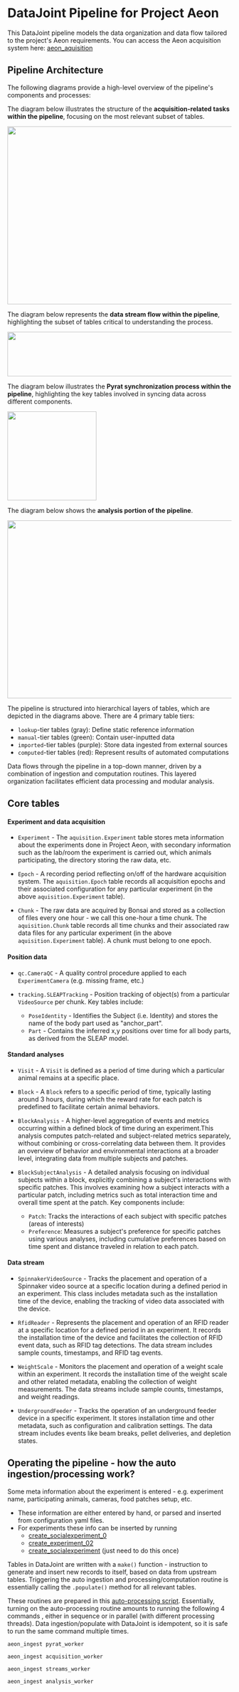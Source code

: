 # DataJoint Pipeline for Project Aeon

This DataJoint pipeline models the data organization and data flow tailored to the project's Aeon requirements. You can access the Aeon acquisition system here: [aeon_aquisition](https://github.com/SainsburyWellcomeCentre/aeon_acquisition)


## Pipeline Architecture

The following diagrams provide a high-level overview of the pipeline's components and processes:

The diagram below illustrates the structure of the **acquisition-related tasks within the pipeline**, focusing on the most relevant subset of tables.

<img src="./docs/datajoint_overview_acquisition_related_diagram.svg" width="800" height="400" />

The diagram below represents the **data stream flow within the pipeline**, highlighting the subset of tables critical to understanding the process.

<img src="./docs/datajoint_overview_data_stream_diagram.svg" width="12000" height="100" />  

The diagram below illustrates the **Pyrat synchronization process within the pipeline**, highlighting the key tables involved in syncing data across different components.

<img src="./docs/datajoint_overview_pyrat_related_diagram.svg" width="200" height="200" />

The diagram below shows the **analysis portion of the pipeline**.

<img src="./docs/datajoint_analysis_diagram.svg" width="800" height="400" />


The pipeline is structured into hierarchical layers of tables, which are depicted in the diagrams above. There are 4 primary table tiers:

+ `lookup`-tier tables (gray): Define static reference information
+ `manual`-tier tables (green): Contain user-inputted data
+ `imported`-tier tables (purple): Store data ingested from external sources
+ `computed`-tier tables (red): Represent results of automated computations

Data flows through the pipeline in a top-down manner, driven by a combination of ingestion and computation routines. This layered organization facilitates efficient data processing and modular analysis.


## Core tables

#### Experiment and data acquisition

+ `Experiment` - The `aquisition.Experiment` table stores meta information about the experiments
done in Project Aeon, with secondary information such as the lab/room the experiment is carried out,
which animals participating, the directory storing the raw data, etc.

+ `Epoch` - A recording period reflecting on/off of the hardware acquisition system.
The `aquisition.Epoch` table records all acquisition epochs and their associated configuration for
any particular experiment (in the above `aquisition.Experiment` table).

+ `Chunk` - The raw data are acquired by Bonsai and stored as
a collection of files every one hour - we call this one-hour a time chunk.
The `aquisition.Chunk` table records all time chunks and their associated raw data files for
any particular experiment (in the above `aquisition.Experiment` table). A chunk must belong to one epoch.

#### Position data

+ `qc.CameraQC` - A quality control procedure applied to each `ExperimentCamera` (e.g. missing frame, etc.)

+ `tracking.SLEAPTracking` - Position tracking of object(s) from a particular `VideoSource` per chunk. Key tables include:
    - `PoseIdentity` - Identifies the Subject (i.e. Identity) and stores the name of the body part used as "anchor_part".
    - `Part` - Contains the inferred x,y positions over time for all body parts, as derived from the SLEAP model.

#### Standard analyses

+ `Visit` - A `Visit` is defined as a period of time during which a particular animal remains at a specific place.

+ `Block` - A `Block` refers to a specific period of time, typically lasting around 3 hours, during which the reward rate for each patch is predefined to facilitate certain animal behaviors.

+ `BlockAnalysis` - A higher-level aggregation of events and metrics occurring within a defined block of time during an experiment.This analysis computes patch-related and subject-related metrics separately, without combining or cross-correlating data between them. It provides an overview of behavior and environmental interactions at a broader level, integrating data from multiple subjects and patches.

+ `BlockSubjectAnalysis` - A detailed analysis focusing on individual subjects within a block, explicitly combining a subject's interactions with specific patches. This involves examining how a subject interacts with a particular patch, including metrics such as total interaction time and overall time spent at the patch. Key components include:
    - `Patch`: Tracks the interactions of each subject with specific patches (areas of interests)
    - `Preference`: Measures a subject's preference for specific patches using various analyses, including cumulative preferences based on time spent and distance traveled in relation to each patch.

#### Data stream

+ `SpinnakerVideoSource` - Tracks the placement and operation of a Spinnaker video source at a specific location during a defined period in an experiment. This class includes metadata such as the installation time of the device, enabling the tracking of video data associated with the device.

+ `RfidReader` - Represents the placement and operation of an RFID reader at a specific location for a defined period in an experiment. It records the installation time of the device and facilitates the collection of RFID event data, such as RFID tag detections. The data stream includes sample counts, timestamps, and RFID tag events.

+ `WeightScale` - Monitors the placement and operation of a weight scale within an experiment. It records the installation time of the weight scale and other related metadata, enabling the collection of weight measurements. The data streams include sample counts, timestamps, and weight readings.

+ `UndergroundFeeder` - Tracks the operation of an underground feeder device in a specific experiment. It stores installation time and other metadata, such as configuration and calibration settings. The data stream includes events like beam breaks, pellet deliveries, and depletion states.

## Operating the pipeline - how the auto ingestion/processing work?

Some meta information about the experiment is entered - e.g. experiment name, participating
animals, cameras, food patches setup, etc.

+ These information are either entered by hand, or parsed and inserted from configuration
    yaml files.
+ For experiments these info can be inserted by running
  + [create_socialexperiment_0](create_experiments/create_socialexperiment_0.py)
  + [create_experiment_02](create_experiments/create_experiment_02.py)
  + [create_socialexperiment](create_experiments/create_socialexperiment.py)
  (just need to do this once)

Tables in DataJoint are written with a `make()` function -
instruction to generate and insert new records to itself, based on data from upstream tables.
Triggering the auto ingestion and processing/computation routine is essentially
calling the `.populate()` method for all relevant tables.

These routines are prepared in this [auto-processing script](populate/worker.py).
Essentially, turning on the auto-processing routine amounts to running the
following 4 commands , either in sequence or in parallel (with different processing threads).
Data ingestion/populate with DataJoint is idempotent, so it is safe to run the same command multiple times.

    aeon_ingest pyrat_worker

    aeon_ingest acquisition_worker

    aeon_ingest streams_worker

    aeon_ingest analysis_worker
